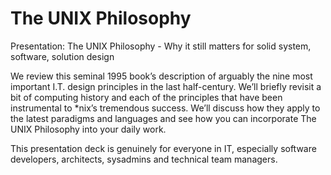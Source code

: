 # The UNIX Philosophy
Presentation: The UNIX Philosophy - Why it still matters for solid system, software, solution design

We review this seminal 1995 book’s description of arguably the nine most important I.T. design principles in the last half-century. We’ll briefly revisit a bit of computing history and each of the principles that have been instrumental to *nix’s tremendous success. We’ll discuss how they apply to the latest paradigms and languages and see how you can incorporate The UNIX Philosophy into your daily work.

This presentation deck is genuinely for everyone in IT, especially software developers, architects, sysadmins and technical team managers.
